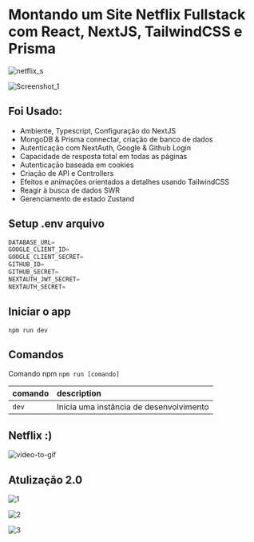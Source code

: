  
# Montando um Site Netflix Fullstack com React, NextJS, TailwindCSS e Prisma

![netflix_s](https://user-images.githubusercontent.com/88254614/226807565-1379a94f-ead4-4702-a79a-e381bfab612f.png)

![Screenshot_1](https://user-images.githubusercontent.com/88254614/227362334-165c91d1-f917-40dc-8b69-2d1c8f73d83a.png)


## Foi Usado:

- Ambiente, Typescript, Configuração do NextJS
- MongoDB & Prisma connectar, criação de banco de dados
- Autenticação com NextAuth, Google & Github Login
- Capacidade de resposta total em todas as páginas
- Autenticação baseada em cookies
- Criação de API e Controllers
- Efeitos e animações orientados a detalhes usando TailwindCSS
- Reagir à busca de dados SWR
- Gerenciamento de estado Zustand

## Setup .env arquivo

```js
DATABASE_URL=
GOOGLE_CLIENT_ID=
GOOGLE_CLIENT_SECRET=
GITHUB_ID=
GITHUB_SECRET=
NEXTAUTH_JWT_SECRET=
NEXTAUTH_SECRET=
```
 
## Iniciar o app

```shell or bash..
npm run dev
```

## Comandos 

Comando npm `npm run [comando]`

| comando         | description                              |
| :-------------- | :--------------------------------------- |
| `dev`           | Inicia uma instância de desenvolvimento  |

## Netflix :)

![video-to-gif](https://user-images.githubusercontent.com/88254614/226805657-dbad4c8a-bbce-40aa-a2b2-1d62acc98c9d.gif)

## Atulização 2.0 

![1](https://user-images.githubusercontent.com/88254614/227362260-dd78c210-e516-4206-9875-04aed3a27748.gif)

![2](https://user-images.githubusercontent.com/88254614/227362289-32f0ebdb-2e1a-441f-b284-dd8ec266b242.gif)

![3](https://user-images.githubusercontent.com/88254614/227362300-74d773b0-e763-4567-8539-152d527c5565.gif)
